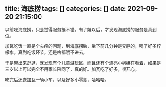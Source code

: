 title: 海底捞
tags: []
categories: []
date: 2021-09-20 21:15:00
---
以前吃海底捞，只是觉得服务挺不错。有了娃以后，才发现海底捞的服务是真到位。

加瓦吃饭一直是个头疼的问题，到海底捞后，坐下前几分钟是安静的，喝了好多柠檬水。真到吃饭环节，还是啥都喂不进去。

于是带出来逛逛，就发现有个儿童游玩区，而且还有个漂亮小姐姐在看着，如果是三岁以上可以完全不用家长陪同了，真的好。加瓦吃了好多，很开心。

吃完后还送加瓦一辆小车，以及好多小零食，哈哈哈。